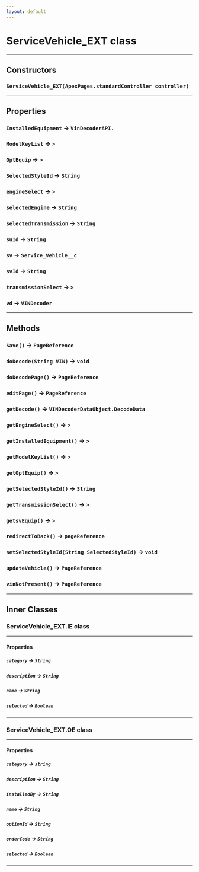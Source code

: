 ```yaml
---
layout: default
---
```

# ServiceVehicle_EXT class
---
## Constructors
### `ServiceVehicle_EXT(ApexPages.standardController controller)`
---
## Properties

### `InstalledEquipment` → `VinDecoderAPI.`

### `ModelKeyList` → `>`

### `OptEquip` → `>`

### `SelectedStyleId` → `String`

### `engineSelect` → `>`

### `selectedEngine` → `String`

### `selectedTransmission` → `String`

### `suId` → `String`

### `sv` → `Service_Vehicle__c`

### `svId` → `String`

### `transmissionSelect` → `>`

### `vd` → `VINDecoder`

---
## Methods
### `Save()` → `PageReference`
### `doDecode(String VIN)` → `void`
### `doDecodePage()` → `PageReference`
### `editPage()` → `PageReference`
### `getDecode()` → `VINDecoderDataObject.DecodeData`
### `getEngineSelect()` → `>`
### `getInstalledEquipment()` → `>`
### `getModelKeyList()` → `>`
### `getOptEquip()` → `>`
### `getSelectedStyleId()` → `String`
### `getTransmissionSelect()` → `>`
### `getsvEquip()` → `>`
### `redirectToBack()` → `pageReference`
### `setSelectedStyleId(String SelectedStyleId)` → `void`
### `updateVehicle()` → `PageReference`
### `vinNotPresent()` → `PageReference`
---
## Inner Classes

### ServiceVehicle_EXT.IE class
---
#### Properties

##### `category` → `String`

##### `description` → `String`

##### `name` → `String`

##### `selected` → `Boolean`

---
### ServiceVehicle_EXT.OE class
---
#### Properties

##### `category` → `string`

##### `description` → `String`

##### `installedBy` → `String`

##### `name` → `String`

##### `optionId` → `String`

##### `orderCode` → `String`

##### `selected` → `Boolean`

---
